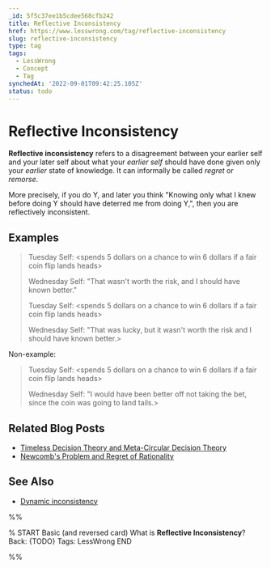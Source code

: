 ```yaml
---
_id: 5f5c37ee1b5cdee568cfb242
title: Reflective Inconsistency
href: https://www.lesswrong.com/tag/reflective-inconsistency
slug: reflective-inconsistency
type: tag
tags:
  - LessWrong
  - Concept
  - Tag
synchedAt: '2022-09-01T09:42:25.105Z'
status: todo
---
```


# Reflective Inconsistency

**Reflective inconsistency** refers to a disagreement between your earlier self and your later self about what your *earlier self* should have done given only your *earlier* state of knowledge. It can informally be called *regret* or *remorse*.

More precisely, if you do Y, and later you think "Knowing only what I knew before doing Y should have deterred me from doing Y,", then you are reflectively inconsistent.

## Examples

> Tuesday Self: <spends 5 dollars on a chance to win 6 dollars if a fair coin flip lands heads>
>
> Wednesday Self: "That wasn't worth the risk, and I should have known better."
>
> Tuesday Self: <spends 5 dollars on a chance to win 6 dollars if a fair coin flip lands heads>
>
> Wednesday Self: "That was lucky, but it wasn't worth the risk and I should have known better.>

Non-example:

> Tuesday Self: <spends 5 dollars on a chance to win 6 dollars if a fair coin flip lands heads>
>
> Wednesday Self: "I would have been better off not taking the bet, since the coin was going to land tails.>

## Related Blog Posts

- [Timeless Decision Theory and Meta-Circular Decision Theory](http://lesswrong.com/lw/164/timeless_decision_theory_and_metacircular/)
- [Newcomb's Problem and Regret of Rationality](http://lesswrong.com/lw/nc/newcombs_problem_and_regret_of_rationality/)

## See Also

- [Dynamic inconsistency](https://wiki.lesswrong.com/wiki/Dynamic_inconsistency)


%%

% START
Basic (and reversed card)
What is **Reflective Inconsistency**?
Back: {TODO}
Tags: LessWrong
END
<!--ID: 1663156972652-->


%%
	
